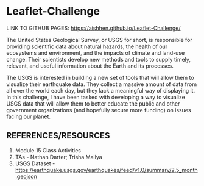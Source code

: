 # Leaflet-Challenge

LINK TO GITHUB PAGES: https://aishhen.github.io/Leaflet-Challenge/


The United States Geological Survey, or USGS for short, is responsible for providing scientific data about natural hazards, the health of our ecosystems and environment, and the impacts of climate and land-use change. Their scientists develop new methods and tools to supply timely, relevant, and useful information about the Earth and its processes.

The USGS is interested in building a new set of tools that will allow them to visualize their earthquake data. They collect a massive amount of data from all over the world each day, but they lack a meaningful way of displaying it. In this challenge, I have been tasked with developing a way to visualize USGS data that will allow them to better educate the public and other government organizations (and hopefully secure more funding) on issues facing our planet.



## REFERENCES/RESOURCES ##

1. Module 15 Class Activities
2. TAs - Nathan Darter; Trisha Mallya
3. USGS Dataset - https://earthquake.usgs.gov/earthquakes/feed/v1.0/summary/2.5_month.geojson
